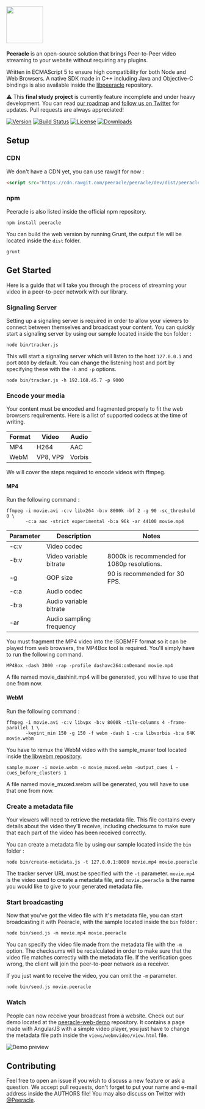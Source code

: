 # <a href="http://peeracle.org"><img src="http://peeracle.org/img/logo.svg" height="96"></a>

**Peeracle** is an open-source solution that brings Peer-to-Peer video streaming to your website without requiring any plugins.

Written in ECMAScript 5 to ensure high compatibility for both Node and Web Browsers. A native SDK made in C++ including Java and Objective-C bindings is also available inside the [libpeeracle][libpeeracle-url] repository.

:warning: This **final study project** is currently feature incomplete and under heavy development. You can read [our roadmap][roadmap-url] and [follow us on Twitter][twitter-url] for updates. Pull requests are always appreciated!

[![Version][version-svg]][package-url] [![Build Status][travis-svg]][travis-url] [![License][license-image]][license-url] [![Downloads][downloads-image]][downloads-url]

[libpeeracle-url]: https://github.com/peeracle/libpeeracle
[twitter-url]: https://twitter.com/peeracle
[roadmap-url]: https://trello.com/b/zlS2vtAS/peeracle-roadmap
[version-svg]: https://img.shields.io/npm/v/peeracle.svg?style=flat-square
[package-url]: https://npmjs.org/package/peeracle
[travis-svg]: https://img.shields.io/travis/peeracle/peeracle/dev.svg?style=flat-square
[travis-url]: https://travis-ci.org/peeracle/peeracle
[license-image]: http://img.shields.io/badge/license-MIT-green.svg?style=flat-square
[license-url]: LICENSE
[downloads-image]: https://img.shields.io/npm/dm/peeracle.svg?style=flat-square
[downloads-url]: http://npm-stat.com/charts.html?package=peeracle

## Setup

### CDN

We don't have a CDN yet, you can use rawgit for now :

```html
<script src="https://cdn.rawgit.com/peeracle/peeracle/dev/dist/peeracle-dev.js"></script>
```

### npm

Peeracle is also listed inside the official npm repository.

```
npm install peeracle
```

You can build the web version by running Grunt, the output file will be located inside the `dist` folder.

```
grunt
```

## Get Started

Here is a guide that will take you through the process of streaming your video in a peer-to-peer network with our library.

### Signaling Server

Setting up a signaling server is required in order to allow your viewers to connect between themselves and broadcast your content. You can quickly start a signaling server by using our sample located inside the `bin` folder :

```
node bin/tracker.js
```

This will start a signaling server which will listen to the host `127.0.0.1` and port `8080` by default. You can change the listening host and port by specifying these with the `-h` and `-p` options.

```
node bin/tracker.js -h 192.168.45.7 -p 9000
```

### Encode your media

Your content must be encoded and fragmented properly to fit the web browsers requirements. Here is a list of supported codecs at the time of writing.

| Format | Video    | Audio  |
|--------|----------|--------|
| MP4    | H264     | AAC    |
| WebM   | VP8, VP9 | Vorbis |

We will cover the steps required to encode videos with ffmpeg.

#### MP4

Run the following command :

```
ffmpeg -i movie.avi -c:v libx264 -b:v 8000k -bf 2 -g 90 -sc_threshold 0 \
       -c:a aac -strict experimental -b:a 96k -ar 44100 movie.mp4
```

| Parameter | Description              | Notes                                       |
|-----------|--------------------------|---------------------------------------------|
| -c:v      | Video codec              |                                             |
| -b:v      | Video variable bitrate   | 8000k is recommended for 1080p resolutions. |
| -g        | GOP size                 | 90 is recommended for 30 FPS.               |
| -c:a      | Audio codec              |                                             |
| -b:a      | Audio variable bitrate   |                                             |
| -ar       | Audio sampling frequency |                                             |

You must fragment the MP4 video into the ISOBMFF format so it can be played from web browsers, the MP4Box tool is required. You'll simply have to run the following command.

```
MP4Box -dash 3000 -rap -profile dashavc264:onDemand movie.mp4
```

A file named movie_dashinit.mp4 will be generated, you will have to use that one from now.

#### WebM

Run the following command :

```
ffmpeg -i movie.avi -c:v libvpx -b:v 8000k -tile-columns 4 -frame-parallel 1 \
       -keyint_min 150 -g 150 -f webm -dash 1 -c:a libvorbis -b:a 64K movie.webm
```

You have to remux the WebM video with the sample_muxer tool located inside [the libwebm repository][libwebm-url].

```
sample_muxer -i movie.webm -o movie_muxed.webm -output_cues 1 -cues_before_clusters 1
```

A file named movie_muxed.webm will be generated, you will have to use that one from now.

[libwebm-url]: https://github.com/webmproject/libwebm

### Create a metadata file

Your viewers will need to retrieve the metadata file. This file contains every details about the video they'll receive, including checksums to make sure that each part of the video has been received correctly.

You can create a metadata file by using our sample located inside the `bin` folder :

```
node bin/create-metadata.js -t 127.0.0.1:8080 movie.mp4 movie.peeracle
```

The tracker server URL must be specified with the `-t` parameter. `movie.mp4` is the video used to create a metadata file, and `movie.peeracle` is the name you would like to give to your generated metadata file.

### Start broadcasting

Now that you've got the video file with it's metadata file, you can start broadcasting it with Peeracle, with the sample located inside the `bin` folder :

```
node bin/seed.js -m movie.mp4 movie.peeracle
```

You can specify the video file made from the metadata file with the `-m` option. The checksums will be recalculated in order to make sure that the video file matches correctly with the metadata file. If the verification goes wrong, the client will join the peer-to-peer network as a receiver.

If you just want to receive the video, you can omit the `-m` parameter.

```
node bin/seed.js movie.peeracle
```

### Watch

People can now receive your broadcast from a website. Check out our demo located at the [peeracle-web-demo][peeracle-web-demo-url] repository. It contains a page made with AngularJS with a simple video player, you just have to change the metadata file path inside the `views/webmvideo/view.html` file.

![Demo preview][peeracle-web-demo-preview-img-url]

[peeracle-web-demo-url]: https://github.com/peeracle/peeracle-web-demo
[peeracle-web-demo-preview-img-url]: http://peeracle.org/img/demo-screenshot.png

## Contributing

Feel free to open an issue if you wish to discuss a new feature or ask a question. We accept pull requests, don't forget to put your name and e-mail address inside the AUTHORS file! You may also discuss on Twitter with [@Peeracle][twitter-url].
